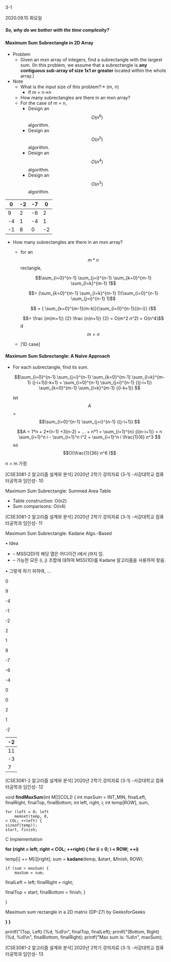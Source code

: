 3-1

2020.09.15 화요일

##### So, why do we bother with the time complexity?

#### Maximum Sum Subrectangle in 2D Array  

- Problem
  - Given an mxn array of integers, find a subrectangle with the largest sum. (In this problem, we assume that a subrectangle is **any contiguous sub-array of size 1x1 or greater** located within the whole array.)
- Note
  - What is the input size of this problem?→ (m, n)
    - If m = n→n
  - How many subrectangles are there in an mxn array?
  - For the case of m = n,
    - Design an $$O(n^6)$$ algorithm. 
    - Design an $$O(n^5)$$ algorithm. 
    - Design an $$O(n^4)$$ algorithm. 
    - Design an $$O(n^3)$$ algorithm.

| 0    | -2   | -7   | 0    |
| ---- | ---- | ---- | ---- |
| 9    | 2    | -6   | 2    |
| -4   | 1    | -4   | 1    |
| -1   | 8    | 0    | -2   |

- How many subrectangles are there in an mxn array?

  - for an $$m * n$$ rectangle, 

    $$\sum_{i=0}^{n-1} \sum_{j=i}^{n-1} \sum_{k=0}^{m-1} \sum_{l=k}^{m-1}   1$$

    $$= (\sum_{k=0}^{m-1} \sum_{l=k}^{m-1}   1)(\sum_{i=0}^{n-1} \sum_{j=i}^{n-1} 1)$$

    $$ = { \sum_{k=0}^{m-1}(m-k)}{\sum_{i=0}^{n-1}{(n-i)} }$$

    $$= \frac {m(m+1)} {2} \frac {n(n+1)} {2} = O(m^2 n^2) = O(n^4)$$ if $$m=n$$ 

  - [1D case]

#### Maximum Sum Subrectangle: A Naïve Approach

- For each subrectangle, find its sum.

  $$\sum_{i=0}^{n-1} \sum_{j=i}^{n-1} \sum_{k=0}^{m-1} \sum_{l=k}^{m-1}   (j-i+1)(l-k+1) = \sum_{i=0}^{n-1} \sum_{j=i}^{n-1} {(j-i+1)} \sum_{k=0}^{m-1} \sum_{l=k}^{m-1}   {(l-k+1)} $$

  let $$A$$ = $$\sum_{i=0}^{n-1} \sum_{j=i}^{n-1} {(j-i+1)} $$

  $$A = 1*n + 2*(n-1) +3(n-2) + ... + n*1 = \sum_{i=1}^{n} {i(n-i+1)} = n \sum_{i=1}^n i - \sum_{i=1}^n i^2 + \sum_{i=1}^n i \frac{1}{6} n^3 $$ so $$O(\frac{1}{36} n^6 )$$

n = m 가정

[CSE3081-2 알고리즘 설계와 분석] 2020년 2학기 강의자료 (3-1) -서강대학교 컴퓨터공학과 임인성- 10

Maximum Sum Subrectangle: Summed Area Table

- Table construction: O(n2)
- Sum comparisons: O(n4)

[CSE3081-2 알고리즘 설계와 분석] 2020년 2학기 강의자료 (3-1) -서강대학교 컴퓨터공학과 임인성- 11

Maximum Sum Subrectangle: Kadane Algo.-Based

• Idea

- –  MSS(2D)의 해당 열은 어디이건 i에서 j까지 임.
- –  가능한 모든 (i, j) 조합에 대하여 MSS(1D)를 Kadane 알고리즘을 사용하여 찾음.

• 그렇게 하기 위하여, ...

0

9

-4

-1

-2

2

1

8

-7

-6

-4

0

0

2

1

-2

| -2   |
| ---- |
| 11   |
| -3   |
| 7    |

[CSE3081-2 알고리즘 설계와 분석] 2020년 2학기 강의자료 (3-1) -서강대학교 컴퓨터공학과 임인성- 12

void **findMaxSum**(int M[][COL]) {
 int maxSum = INT_MIN, finalLeft, finalRight, finalTop, finalBottom; int left, right, i;
 int temp[ROW], sum,

```
for (left = 0; left
    memset(temp, 0,
< COL; ++left) {
sizeof(temp));
start, finish;
```

C Implementation

**for (right = left; right < COL; ++right) { for (i = 0; i < ROW; ++i)**

temp[i] += M[i][right];
 sum = **kadane**(temp, &start, &finish, ROW);

```
if (sum > maxSum) {
    maxSum = sum;
```

finalLeft = left; finalRight = right;

finalTop = start; finalBottom = finish; }

}

Maximum sum rectangle in a 2D matrix (DP-27) by GeeksforGeeks

**} }**

printf("(Top, Left) (%d, %d)\n", finalTop, finalLeft); printf("(Bottom, Right) (%d, %d)\n", finalBottom, finalRight); printf("Max sum is: %d\n", maxSum);

[CSE3081-2 알고리즘 설계와 분석] 2020년 2학기 강의자료 (3-1) -서강대학교 컴퓨터공학과 임인성- 13